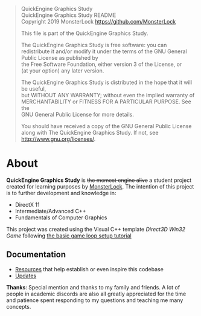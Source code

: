 >	QuickEngine Graphics Study                                                             
>	QuickEngine Graphics Study README													   
>	Copyright 2019 MonsterLock <https://github.com/MonsterLock>							   
>	                                                                                       
>	This file is part of the QuickEngine Graphics Study.								   
>	                                                                                       
>	The QuickEngine Graphics Study is free software: you can redistribute it and/or modify 
>	it under the terms of the GNU General Public License as published by				   
>	the Free Software Foundation, either version 3 of the License, or					   
>	(at your option) any later version.													   
>	                                                                                       
>	The QuickEngine Graphics Study is distributed in the hope that it will be useful,	   
>	but WITHOUT ANY WARRANTY; without even the implied warranty of						   
>	MERCHANTABILITY or FITNESS FOR A PARTICULAR PURPOSE.  See the						   
>	GNU General Public License for more details.										   
>	                                                                                       
>	You should have received a copy of the GNU General Public License					   
>	along with The QuickEngine Graphics Study.  If not, see <http://www.gnu.org/licenses/>.

# About

**QuickEngine Graphics Study** is ~~the memest engine alive~~ a student project created for learning purposes by [MonsterLock](https://github.com/MonsterLock). The intention of this project is to further development and knowledge in:
- DirectX 11
- Intermediate/Advanced C++
- Fundamentals of Computer Graphics

This project was created using the Visual C++ template *Direct3D Win32 Game* following [the basic game loop setup tutorial](https://github.com/Microsoft/DirectXTK/wiki/The-basic-game-loop)

## Documentation
- [Resources](DOCUMENTATION/RESOURCES.md) that help establish or even inspire this codebase
- [Updates](DOCUMENTATION/UPDATES.md)

**Thanks**: Special mention and thanks to my family and friends. A lot of people in academic discords are also all greatly appreciated for the time and patience spent responding to my questions and teaching me many concepts.